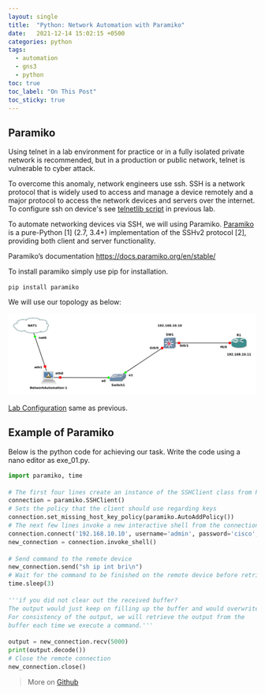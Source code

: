 ```yaml
---
layout: single
title:  "Python: Network Automation with Paramiko"
date:   2021-12-14 15:02:15 +0500
categories: python
tags: 
  - automation
  - gns3
  - python
toc: true
toc_label: "On This Post"
toc_sticky: true
---
```


## Paramiko
Using telnet in a lab environment for practice or in a fully isolated private network is recommended, but in a production or public network, telnet is vulnerable to cyber attack.

To overcome this anomaly, network engineers use ssh. SSH is a network protocol that is widely used to access and manage a device remotely and a major protocol to access the network devices and servers over the internet. To configure ssh on device's see [telnetlib script](https://sydasif.github.io/python/telnetlib/#ssh-configuration) in previous lab.

To automate networking devices via SSH, we will using Paramiko. [Paramiko](https://www.paramiko.org/) is a pure-Python [1] (2.7, 3.4+) implementation of the SSHv2 protocol [2], providing both client and server functionality.

Paramiko’s documentation <https://docs.paramiko.org/en/stable/>

To install paramiko simply use pip for installation.

`pip install paramiko`

We will use our topology as below:

![picture](/assets/images/network_automation.png)

[Lab Configuration](https://sydasif.github.io/python/telnetlib/#networkautomation-1-configuration) same as previous.

## Example of Paramiko  

Below is the python code for achieving our task. Write the code using a nano editor as exe_01.py.

```python
import paramiko, time

# The first four lines create an instance of the SSHClient class from Paramiko
connection = paramiko.SSHClient()
# Sets the policy that the client should use regarding keys
connection.set_missing_host_key_policy(paramiko.AutoAddPolicy())
# The next few lines invoke a new interactive shell from the connection
connection.connect('192.168.10.10', username='admin', password='cisco', look_for_keys=False, allow_agent=False)
new_connection = connection.invoke_shell()

# Send command to the remote device
new_connection.send("sh ip int bri\n")
# Wait for the command to be finished on the remote device before retrieving the output
time.sleep(3)

'''if you did not clear out the received buffer? 
The output would just keep on filling up the buffer and would overwrite it.
For consistency of the output, we will retrieve the output from the 
buffer each time we execute a command.'''

output = new_connection.recv(5000)
print(output.decode())
# Close the remote connection
new_connection.close()
```

> More on [Github](https://github.com/sydasif/network-automation/tree/master/paramiko)
